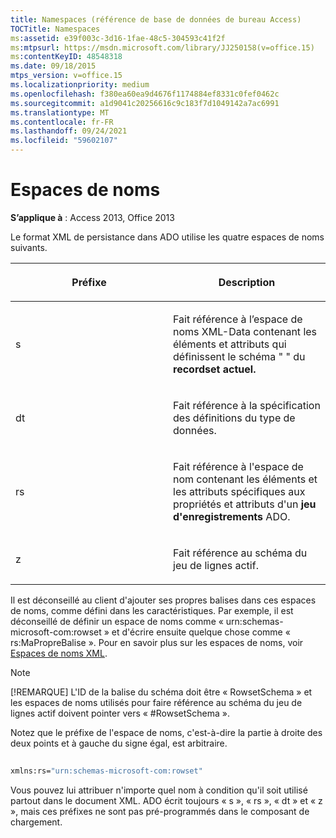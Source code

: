 ```yaml
---
title: Namespaces (référence de base de données de bureau Access)
TOCTitle: Namespaces
ms:assetid: e39f003c-3d16-1fae-48c5-304593c41f2f
ms:mtpsurl: https://msdn.microsoft.com/library/JJ250158(v=office.15)
ms:contentKeyID: 48548318
ms.date: 09/18/2015
mtps_version: v=office.15
ms.localizationpriority: medium
ms.openlocfilehash: f380ea60ea9d4676f1174884ef8331c0fef0462c
ms.sourcegitcommit: a1d9041c20256616c9c183f7d1049142a7ac6991
ms.translationtype: MT
ms.contentlocale: fr-FR
ms.lasthandoff: 09/24/2021
ms.locfileid: "59602107"
---
```

# <a name="namespaces"></a>Espaces de noms

**S’applique à** : Access 2013, Office 2013

Le format XML de persistance dans ADO utilise les quatre espaces de noms suivants.

<table>
<colgroup>
<col style="width: 50%" />
<col style="width: 50%" />
</colgroup>
<thead>
<tr class="header">
<th><p>Préfixe</p></th>
<th><p>Description</p></th>
</tr>
</thead>
<tbody>
<tr class="odd">
<td><p>s</p></td>
<td><p>Fait référence à l’espace de noms XML-Data contenant les éléments et attributs qui définissent le schéma &quot; &quot; du <strong>recordset actuel.</strong></p></td>
</tr>
<tr class="even">
<td><p>dt</p></td>
<td><p>Fait référence à la spécification des définitions du type de données.</p></td>
</tr>
<tr class="odd">
<td><p>rs</p></td>
<td><p>Fait référence à l'espace de nom contenant les éléments et les attributs spécifiques aux propriétés et attributs d'un <strong>jeu d'enregistrements</strong> ADO.</p></td>
</tr>
<tr class="even">
<td><p>z</p></td>
<td><p>Fait référence au schéma du jeu de lignes actif.</p></td>
</tr>
</tbody>
</table>


Il est déconseillé au client d'ajouter ses propres balises dans ces espaces de noms, comme défini dans les caractéristiques. Par exemple, il est déconseillé de définir un espace de noms comme « urn:schemas-microsoft-com:rowset » et d'écrire ensuite quelque chose comme « rs:MaPropreBalise ». Pour en savoir plus sur les espaces de noms, voir [Espaces de noms XML](https://www.w3.org/tr/xml-names/).

> [!NOTE]
> [!REMARQUE] L'ID de la balise du schéma doit être « RowsetSchema » et les espaces de noms utilisés pour faire référence au schéma du jeu de lignes actif doivent pointer vers « #RowsetSchema ».

Notez que le préfixe de l'espace de noms, c'est-à-dire la partie à droite des deux points et à gauche du signe égal, est arbitraire.

```vb 
 
xmlns:rs="urn:schemas-microsoft-com:rowset" 
```

Vous pouvez lui attribuer n'importe quel nom à condition qu'il soit utilisé partout dans le document XML. ADO écrit toujours « s », « rs », « dt » et « z », mais ces préfixes ne sont pas pré-programmés dans le composant de chargement.



